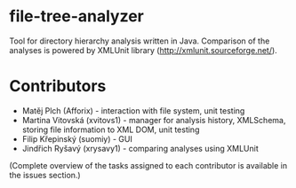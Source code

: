 file-tree-analyzer
==================

Tool for directory hierarchy analysis written in Java. Comparison of the analyses is powered by XMLUnit library (http://xmlunit.sourceforge.net/).

# Contributors
* Matěj Plch (Afforix) - interaction with file system, unit testing
* Martina Vitovská (xvitovs1) - manager for analysis history, XMLSchema, storing file information to XML DOM, unit testing
* Filip Křepinský (suomiy) - GUI
* Jindřich Ryšavý (xrysavy1) - comparing analyses using XMLUnit

(Complete overview of the tasks assigned to each contributor is available in the issues section.)
